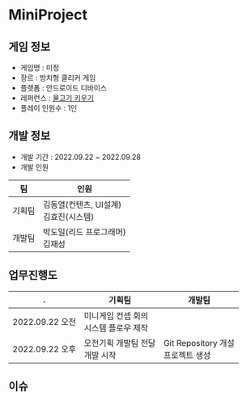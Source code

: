 # MiniProject

## 게임 정보
- 게임명 : 미정
- 장르 : 방치형 클리커 게임
- 플랫폼 : 안드로이드 디바이스
- 레퍼런스 : [물고기 키우기](https://youtu.be/_aRhBXGq16I)
- 플레이 인원수 : 1인

## 개발 정보
- 개발 기간 : 2022.09.22 ~ 2022.09.28
- 개발 인원

| 팀   | 인원                          |
|-----|-----------------------------|
| 기획팀 | 김동열(컨텐츠, UI설계)<br/>김효진(시스템) |
| 개발팀 | 박도일(리드 프로그래머)<br/>김재성       |

## 업무진행도

| .             | 기획팀                       | 개발팀                           |
|---------------|---------------------------|-------------------------------|
| 2022.09.22 오전 | 미니게임 컨셉 회의<br/>시스템 플로우 제작 |                               |
| 2022.09.22 오후 | 오전기획 개발팀 전달<br/>개발 시작     | Git Repository 개설<br/>프로젝트 생성 |

## 이슈


